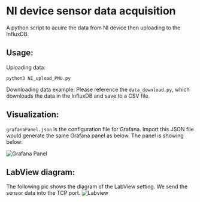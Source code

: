 # NI device sensor data acquisition
A python script to acuire the data from NI device then uploading to the InfluxDB.

## Usage:
Uploading data:

```python3 NI_upload_PMU.py```

Downloading data example:
Please reference the ```data_download.py```, which downloads the data in the InfluxDB and save to a CSV file.

## Visualization:
```grafanaPanel.json``` is the configuration file for Grafana. Import this JSON file would generate the same Grafana panel as below. The panel is showing below:

![Grafana Panel](pics/Grafana_screenshot.png "Grafana Panel")

## LabView diagram:
The following pic shows the diagram of the LabView setting. We send the sensor data into the TCP port.
![Labview](pics/Labview_snapshot.png "Labview")

